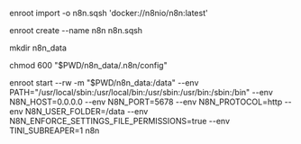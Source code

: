 
enroot import -o n8n.sqsh 'docker://n8nio/n8n:latest'

enroot create --name n8n n8n.sqsh

mkdir n8n_data

chmod 600 "$PWD/n8n_data/.n8n/config"

enroot start --rw   -m "$PWD/n8n_data:/data"   --env PATH="/usr/local/sbin:/usr/local/bin:/usr/sbin:/usr/bin:/sbin:/bin"   --env N8N_HOST=0.0.0.0   --env N8N_PORT=5678   --env N8N_PROTOCOL=http   --env N8N_USER_FOLDER=/data   --env N8N_ENFORCE_SETTINGS_FILE_PERMISSIONS=true   --env TINI_SUBREAPER=1   n8n
